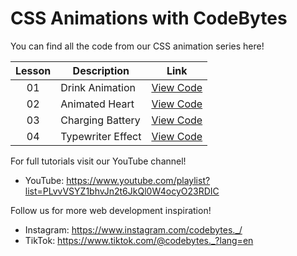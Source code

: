 # CSS Animations with CodeBytes
You can find all the code from our CSS animation series here!

| Lesson | Description | Link
| :---: | ----- | --- |
| 01 | Drink Animation | [View Code](https://github.com/CodeBytes94/css-animations/tree/main/preloaders/drink-animation)
| 02 | Animated Heart |[View Code](https://github.com/CodeBytes94/css-animations/tree/main/shapes/heart)
| 03 | Charging Battery | [View Code](https://github.com/CodeBytes94/css-animations/tree/main/preloaders/charging-battery)
| 04 | Typewriter Effect | [View Code](https://github.com/CodeBytes94/css-animations/tree/main/typewriter-effect)

For full tutorials visit our YouTube channel!
- YouTube: https://www.youtube.com/playlist?list=PLvvVSYZ1bhvJn2t6JkQl0W4ocyO23RDIC

Follow us for more web development inspiration!
- Instagram: https://www.instagram.com/codebytes._/
- TikTok: https://www.tiktok.com/@codebytes._?lang=en

